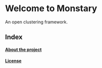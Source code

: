 # Welcome to Monstary

An open clustering framework.

## Index
#### [About the project](about.md)
#### [License](license.md)


